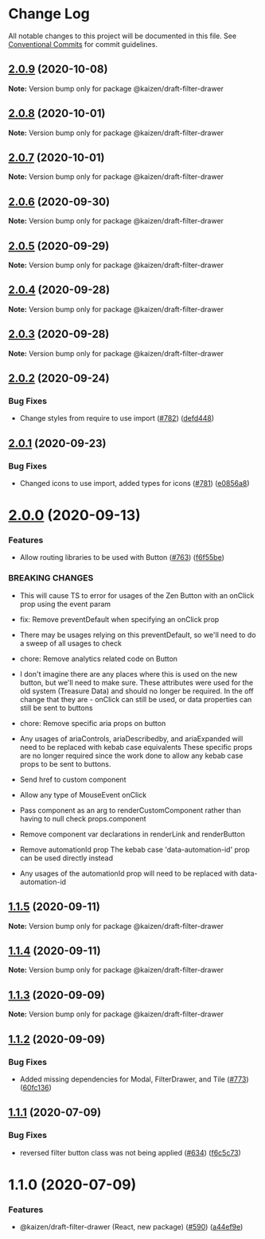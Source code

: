 # Change Log

All notable changes to this project will be documented in this file.
See [Conventional Commits](https://conventionalcommits.org) for commit guidelines.

## [2.0.9](https://github.com/cultureamp/kaizen-design-system/compare/@kaizen/draft-filter-drawer@2.0.8...@kaizen/draft-filter-drawer@2.0.9) (2020-10-08)

**Note:** Version bump only for package @kaizen/draft-filter-drawer





## [2.0.8](https://github.com/cultureamp/kaizen-design-system/compare/@kaizen/draft-filter-drawer@2.0.7...@kaizen/draft-filter-drawer@2.0.8) (2020-10-01)

**Note:** Version bump only for package @kaizen/draft-filter-drawer





## [2.0.7](https://github.com/cultureamp/kaizen-design-system/compare/@kaizen/draft-filter-drawer@2.0.6...@kaizen/draft-filter-drawer@2.0.7) (2020-10-01)

**Note:** Version bump only for package @kaizen/draft-filter-drawer





## [2.0.6](https://github.com/cultureamp/kaizen-design-system/compare/@kaizen/draft-filter-drawer@2.0.5...@kaizen/draft-filter-drawer@2.0.6) (2020-09-30)

**Note:** Version bump only for package @kaizen/draft-filter-drawer





## [2.0.5](https://github.com/cultureamp/kaizen-design-system/compare/@kaizen/draft-filter-drawer@2.0.4...@kaizen/draft-filter-drawer@2.0.5) (2020-09-29)

**Note:** Version bump only for package @kaizen/draft-filter-drawer





## [2.0.4](https://github.com/cultureamp/kaizen-design-system/compare/@kaizen/draft-filter-drawer@2.0.3...@kaizen/draft-filter-drawer@2.0.4) (2020-09-28)

**Note:** Version bump only for package @kaizen/draft-filter-drawer





## [2.0.3](https://github.com/cultureamp/kaizen-design-system/compare/@kaizen/draft-filter-drawer@2.0.2...@kaizen/draft-filter-drawer@2.0.3) (2020-09-28)

**Note:** Version bump only for package @kaizen/draft-filter-drawer





## [2.0.2](https://github.com/cultureamp/kaizen-design-system/compare/@kaizen/draft-filter-drawer@2.0.1...@kaizen/draft-filter-drawer@2.0.2) (2020-09-24)


### Bug Fixes

* Change styles from require to use import ([#782](https://github.com/cultureamp/kaizen-design-system/issues/782)) ([defd448](https://github.com/cultureamp/kaizen-design-system/commit/defd4483faa3459d9af48e272c63656798008a28))





## [2.0.1](https://github.com/cultureamp/kaizen-design-system/compare/@kaizen/draft-filter-drawer@2.0.0...@kaizen/draft-filter-drawer@2.0.1) (2020-09-23)


### Bug Fixes

* Changed icons to use import, added types for icons ([#781](https://github.com/cultureamp/kaizen-design-system/issues/781)) ([e0856a8](https://github.com/cultureamp/kaizen-design-system/commit/e0856a84e3b39d3dc1bfa910b0b973bd65e170c9))





# [2.0.0](https://github.com/cultureamp/kaizen-design-system/compare/@kaizen/draft-filter-drawer@1.1.5...@kaizen/draft-filter-drawer@2.0.0) (2020-09-13)


### Features

* Allow routing libraries to be used with Button ([#763](https://github.com/cultureamp/kaizen-design-system/issues/763)) ([f6f55be](https://github.com/cultureamp/kaizen-design-system/commit/f6f55becff90bcce3aed8c4ccf62a6a393696857))


### BREAKING CHANGES

* This will cause TS to error for usages of the Zen Button with an onClick prop using the event param

* fix: Remove preventDefault when specifying an onClick prop
* There may be usages relying on this preventDefault, so we'll need to do a sweep of all usages to check

* chore: Remove analytics related code on Button
* I don't imagine there are any places where this is used on the new button, but we'll need to make sure.
These attributes were used for the old system (Treasure Data) and should no longer be required. In the off change that they are - onClick can still be used, or data properties can still be sent to buttons

* chore: Remove specific aria props on button
* Any usages of ariaControls, ariaDescribedby, and ariaExpanded will need to be replaced with kebab case equivalents
These specific props are no longer required since the work done to allow any kebab case props to be sent to buttons.

* Send href to custom component

* Allow any type of MouseEvent onClick

* Pass component as an arg to renderCustomComponent rather than having to null check props.component

* Remove component var declarations in renderLink and renderButton

* Remove automationId prop
The kebab case 'data-automation-id' prop can be used directly instead
* Any usages of the automationId prop will need to be replaced with data-automation-id





## [1.1.5](https://github.com/cultureamp/kaizen-design-system/compare/@kaizen/draft-filter-drawer@1.1.4...@kaizen/draft-filter-drawer@1.1.5) (2020-09-11)

**Note:** Version bump only for package @kaizen/draft-filter-drawer





## [1.1.4](https://github.com/cultureamp/kaizen-design-system/compare/@kaizen/draft-filter-drawer@1.1.3...@kaizen/draft-filter-drawer@1.1.4) (2020-09-11)

**Note:** Version bump only for package @kaizen/draft-filter-drawer





## [1.1.3](https://github.com/cultureamp/kaizen-design-system/compare/@kaizen/draft-filter-drawer@1.1.2...@kaizen/draft-filter-drawer@1.1.3) (2020-09-09)

**Note:** Version bump only for package @kaizen/draft-filter-drawer





## [1.1.2](https://github.com/cultureamp/kaizen-design-system/compare/@kaizen/draft-filter-drawer@1.1.1...@kaizen/draft-filter-drawer@1.1.2) (2020-09-09)


### Bug Fixes

* Added missing dependencies for Modal, FilterDrawer, and Tile ([#773](https://github.com/cultureamp/kaizen-design-system/issues/773)) ([60fc136](https://github.com/cultureamp/kaizen-design-system/commit/60fc136e131cca15fbc5b6dcbc8953c567d8e23c))





## [1.1.1](https://github.com/cultureamp/kaizen-design-system/compare/@kaizen/draft-filter-drawer@1.1.0...@kaizen/draft-filter-drawer@1.1.1) (2020-07-09)


### Bug Fixes

* reversed filter button class was not being applied ([#634](https://github.com/cultureamp/kaizen-design-system/issues/634)) ([f6c5c73](https://github.com/cultureamp/kaizen-design-system/commit/f6c5c73c1979851664e576377b2644e6917c9f2d))





# 1.1.0 (2020-07-09)


### Features

* @kaizen/draft-filter-drawer (React, new package) ([#590](https://github.com/cultureamp/kaizen-design-system/issues/590)) ([a44ef9e](https://github.com/cultureamp/kaizen-design-system/commit/a44ef9e2efd82855412c8d334b063208bfc5be28))
